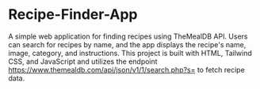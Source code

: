 # Recipe-Finder-App

A simple web application for finding recipes using TheMealDB API. Users can search for recipes by name, and the app displays the recipe's name, image, category, and instructions. This project is built with HTML, Tailwind CSS, and JavaScript and utilizes the endpoint https://www.themealdb.com/api/json/v1/1/search.php?s= to fetch recipe data.
